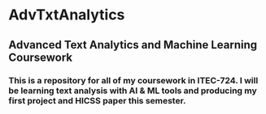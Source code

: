 # AdvTxtAnalytics
## Advanced Text Analytics and Machine Learning Coursework
### This is a repository for all of my coursework in ITEC-724. I will be learning text analysis with AI & ML tools and producing my first project and HICSS paper this semester.
